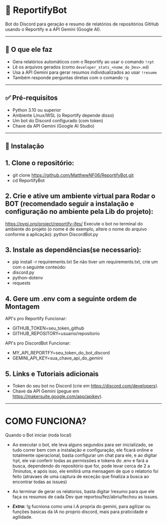 # 🤖 ReportifyBot

Bot do Discord para geração e resumo de relatórios de repositórios GitHub usando o Reportify e a API Gemini (Google AI).

---

## 📌 O que ele faz

- Gera relatórios automáticos com o Reportify ao usar o comando `!rpt`
- Lê os arquivos gerados (como `developer_stats_<nome_do_Dev>.md`)
- Usa a API Gemini para gerar resumos individualizados ao usar `!resumo`
- Também responde perguntas diretas com o comando `!g`

---

## ✅ Pré-requisitos

- Python 3.10 ou superior
- Ambiente Linux/WSL (o Reportify depende disso)
- Um bot do Discord configurado (com token)
- Chave da API Gemini (Google AI Studio)

---

## 🧪 Instalação

## 1. **Clone o repositório:**

- git clone https://github.com/MatthewNF06/ReportifyBot.git
- cd ReportifyBot

## 2. Crie e ative um ambiente virtual para Rodar o BOT (recomendado seguir a instalação e configuração no ambiente pela Lib do projeto):
https://pypi.org/project/reportify-ifes/
Execute o bot no terminal do ambiente do projeto (o nome é de exemplo, altere o nome do arquivo conforme a aplicação):
 python DiscordBot.py


## 3. Instale as dependências(se necessario):
 - pip install -r requirements.txt
 Se não tiver um requirements.txt, crie um com o seguinte conteúdo:
  - discord.py
  - python-dotenv
  - requests

## 4. Gere um .env com a seguinte ordem de Montagem
  API's pro Reportify Funcionar:
   - GITHUB_TOKEN=seu_token_github
   - GITHUB_REPOSITORY=usuario/repositorio

  API's pro DiscordBot Funcionar:
   - MY_API_REPORTFY=seu_token_do_bot_discord
   - GEMINI_API_KEY=sua_chave_api_do_gemini

## 5. Links e Tutoriais adicionais
  - Token do seu bot no Discord (crie em https://discord.com/developers).
  - Chave da API Gemini (pegue em https://makersuite.google.com/app/apikey).

---
# COMO FUNCIONA?
Quando o Bot iniciar (roda local)
 - Ao executar o bot, ele leva alguns segundos para ser inicializado, se tudo correr bem com a instalação e configuração, ele ficará online e totalmente operacional, basta configurar um chat para ele, e ao digitar !rpt, ele vai conferir todas as permissões e tokens do .env e fará a busca, dependendo do repositório que for, pode levar cerca de 2 a 7minutos, e após isso, ele emitirá uma mensagem de que o relatorio foi feito (atravaes de uma captura de exceção que finaliza a busca ao encontrar todas as issues)
 
 - Ao terminar de gerar os relatorios, basta digitar !resumo para que ele faça os resumos de cada Dev que reportou/fez/abriu/fechou as issues.
 
 - ***Extra:*** !g fucniona como uma I.A propria do gemini, para agilizar ou funções basicas da IA no proprio discord, mais para praticidade e agilidade.
